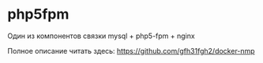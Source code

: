 # php5fpm

Один из компонентов связки mysql + php5-fpm + nginx

Полное описание читать здесь: https://github.com/gfh31fgh2/docker-nmp
